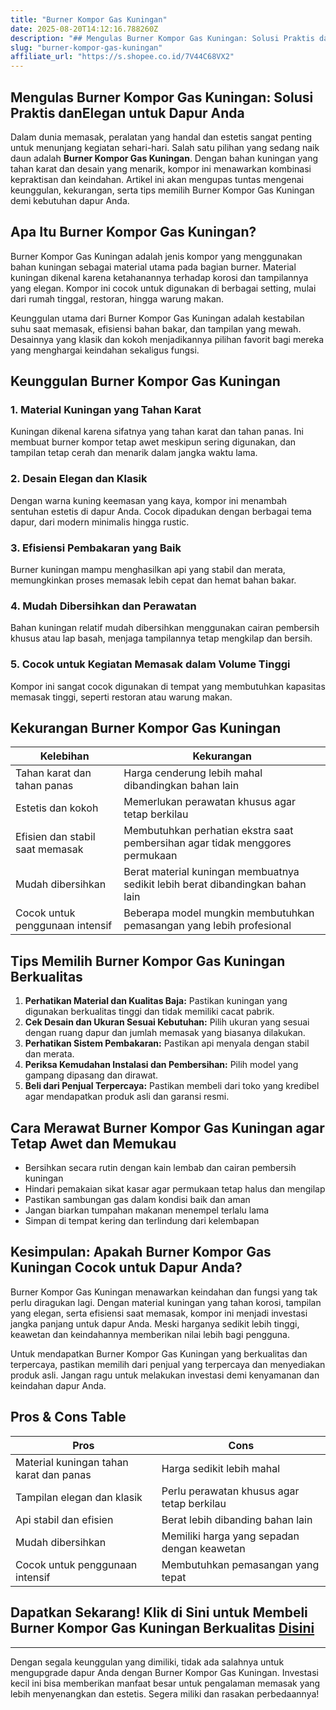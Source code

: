 ```yaml
---
title: "Burner Kompor Gas Kuningan"
date: 2025-08-20T14:12:16.788260Z
description: "## Mengulas Burner Kompor Gas Kuningan: Solusi Praktis danElegan untuk Dapur Anda..."
slug: "burner-kompor-gas-kuningan"
affiliate_url: "https://s.shopee.co.id/7V44C68VX2"
---
```

## Mengulas Burner Kompor Gas Kuningan: Solusi Praktis danElegan untuk Dapur Anda

Dalam dunia memasak, peralatan yang handal dan estetis sangat penting untuk menunjang kegiatan sehari-hari. Salah satu pilihan yang sedang naik daun adalah **Burner Kompor Gas Kuningan**. Dengan bahan kuningan yang tahan karat dan desain yang menarik, kompor ini menawarkan kombinasi kepraktisan dan keindahan. Artikel ini akan mengupas tuntas mengenai keunggulan, kekurangan, serta tips memilih Burner Kompor Gas Kuningan demi kebutuhan dapur Anda.

## Apa Itu Burner Kompor Gas Kuningan?

Burner Kompor Gas Kuningan adalah jenis kompor yang menggunakan bahan kuningan sebagai material utama pada bagian burner. Material kuningan dikenal karena ketahanannya terhadap korosi dan tampilannya yang elegan. Kompor ini cocok untuk digunakan di berbagai setting, mulai dari rumah tinggal, restoran, hingga warung makan.

Keunggulan utama dari Burner Kompor Gas Kuningan adalah kestabilan suhu saat memasak, efisiensi bahan bakar, dan tampilan yang mewah. Desainnya yang klasik dan kokoh menjadikannya pilihan favorit bagi mereka yang menghargai keindahan sekaligus fungsi.

## Keunggulan Burner Kompor Gas Kuningan

### 1. Material Kuningan yang Tahan Karat

Kuningan dikenal karena sifatnya yang tahan karat dan tahan panas. Ini membuat burner kompor tetap awet meskipun sering digunakan, dan tampilan tetap cerah dan menarik dalam jangka waktu lama.

### 2. Desain Elegan dan Klasik

Dengan warna kuning keemasan yang kaya, kompor ini menambah sentuhan estetis di dapur Anda. Cocok dipadukan dengan berbagai tema dapur, dari modern minimalis hingga rustic.

### 3. Efisiensi Pembakaran yang Baik

Burner kuningan mampu menghasilkan api yang stabil dan merata, memungkinkan proses memasak lebih cepat dan hemat bahan bakar.

### 4. Mudah Dibersihkan dan Perawatan

Bahan kuningan relatif mudah dibersihkan menggunakan cairan pembersih khusus atau lap basah, menjaga tampilannya tetap mengkilap dan bersih.

### 5. Cocok untuk Kegiatan Memasak dalam Volume Tinggi

Kompor ini sangat cocok digunakan di tempat yang membutuhkan kapasitas memasak tinggi, seperti restoran atau warung makan.

## Kekurangan Burner Kompor Gas Kuningan

| **Kelebihan** | **Kekurangan** |
|----------------|----------------|
| Tahan karat dan tahan panas | Harga cenderung lebih mahal dibandingkan bahan lain |
| Estetis dan kokoh | Memerlukan perawatan khusus agar tetap berkilau |
| Efisien dan stabil saat memasak | Membutuhkan perhatian ekstra saat pembersihan agar tidak menggores permukaan |
| Mudah dibersihkan | Berat material kuningan membuatnya sedikit lebih berat dibandingkan bahan lain |
| Cocok untuk penggunaan intensif | Beberapa model mungkin membutuhkan pemasangan yang lebih profesional |

## Tips Memilih Burner Kompor Gas Kuningan Berkualitas

1. **Perhatikan Material dan Kualitas Baja:** Pastikan kuningan yang digunakan berkualitas tinggi dan tidak memiliki cacat pabrik.
2. **Cek Desain dan Ukuran Sesuai Kebutuhan:** Pilih ukuran yang sesuai dengan ruang dapur dan jumlah memasak yang biasanya dilakukan.
3. **Perhatikan Sistem Pembakaran:** Pastikan api menyala dengan stabil dan merata.
4. **Periksa Kemudahan Instalasi dan Pembersihan:** Pilih model yang gampang dipasang dan dirawat.
5. **Beli dari Penjual Terpercaya:** Pastikan membeli dari toko yang kredibel agar mendapatkan produk asli dan garansi resmi.

## Cara Merawat Burner Kompor Gas Kuningan agar Tetap Awet dan Memukau

- Bersihkan secara rutin dengan kain lembab dan cairan pembersih kuningan
- Hindari pemakaian sikat kasar agar permukaan tetap halus dan mengilap
- Pastikan sambungan gas dalam kondisi baik dan aman
- Jangan biarkan tumpahan makanan menempel terlalu lama
- Simpan di tempat kering dan terlindung dari kelembapan

## Kesimpulan: Apakah Burner Kompor Gas Kuningan Cocok untuk Dapur Anda?

Burner Kompor Gas Kuningan menawarkan keindahan dan fungsi yang tak perlu diragukan lagi. Dengan material kuningan yang tahan korosi, tampilan yang elegan, serta efisiensi saat memasak, kompor ini menjadi investasi jangka panjang untuk dapur Anda. Meski harganya sedikit lebih tinggi, keawetan dan keindahannya memberikan nilai lebih bagi pengguna.

Untuk mendapatkan Burner Kompor Gas Kuningan yang berkualitas dan terpercaya, pastikan memilih dari penjual yang terpercaya dan menyediakan produk asli. Jangan ragu untuk melakukan investasi demi kenyamanan dan keindahan dapur Anda.

## Pros & Cons Table

| **Pros** | **Cons** |
|------------------------|-----------------------------|
| Material kuningan tahan karat dan panas | Harga sedikit lebih mahal |
| Tampilan elegan dan klasik | Perlu perawatan khusus agar tetap berkilau |
| Api stabil dan efisien | Berat lebih dibanding bahan lain |
| Mudah dibersihkan | Memiliki harga yang sepadan dengan keawetan |
| Cocok untuk penggunaan intensif | Membutuhkan pemasangan yang tepat |

## Dapatkan Sekarang! Klik di Sini untuk Membeli Burner Kompor Gas Kuningan Berkualitas [Disini](https://s.shopee.co.id/7V44C68VX2)

---

Dengan segala keunggulan yang dimiliki, tidak ada salahnya untuk mengupgrade dapur Anda dengan Burner Kompor Gas Kuningan. Investasi kecil ini bisa memberikan manfaat besar untuk pengalaman memasak yang lebih menyenangkan dan estetis. Segera miliki dan rasakan perbedaannya!
